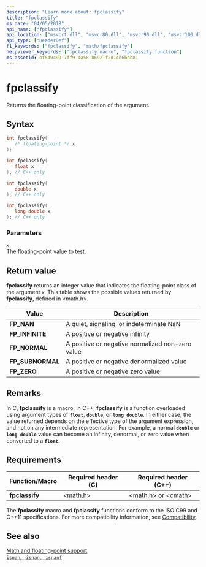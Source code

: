 ```yaml
---
description: "Learn more about: fpclassify"
title: "fpclassify"
ms.date: "04/05/2018"
api_name: ["fpclassify"]
api_location: ["msvcrt.dll", "msvcr80.dll", "msvcr90.dll", "msvcr100.dll", "msvcr100_clr0400.dll", "msvcr110.dll", "msvcr110_clr0400.dll", "msvcr120.dll", "msvcr120_clr0400.dll", "ucrtbase.dll"]
api_type: ["HeaderDef"]
f1_keywords: ["fpclassify", "math/fpclassify"]
helpviewer_keywords: ["fpclassify macro", "fpclassify function"]
ms.assetid: bf549499-7ff9-4a58-8692-f2d1cb6bab81
---
```

# fpclassify

Returns the floating-point classification of the argument.

## Syntax

```C
int fpclassify(
   /* floating-point */ x
);

int fpclassify(
   float x
); // C++ only

int fpclassify(
   double x
); // C++ only

int fpclassify(
   long double x
); // C++ only
```

### Parameters

*`x`*\
The floating-point value to test.

## Return value

**fpclassify** returns an integer value that indicates the floating-point class of the argument *`x`*. This table shows the possible values returned by **fpclassify**, defined in \<math.h>.

|Value|Description|
|-----------|-----------------|
|**FP_NAN**|A quiet, signaling, or indeterminate NaN|
|**FP_INFINITE**|A positive or negative infinity|
|**FP_NORMAL**|A positive or negative normalized non-zero value|
|**FP_SUBNORMAL**|A positive or negative denormalized value|
|**FP_ZERO**|A positive or negative zero value|

## Remarks

In C, **fpclassify** is a macro; in C++, **fpclassify** is a function overloaded using argument types of **`float`**, **`double`**, or **`long double`**. In either case, the value returned depends on the effective type of the argument expression, and not on any intermediate representation. For example, a normal **`double`** or **`long double`** value can become an infinity, denormal, or zero value when converted to a **`float`**.

## Requirements

|Function/Macro|Required header (C)|Required header (C++)|
|---------------------|---------------------------|-------------------------------|
|**fpclassify**|\<math.h>|\<math.h> or \<cmath>|

The **fpclassify** macro and **fpclassify** functions conform to the ISO C99 and C++11 specifications. For more compatibility information, see [Compatibility](../compatibility.md).

## See also

[Math and floating-point support](../floating-point-support.md)\
[`isnan`, `_isnan`, `_isnanf`](isnan-isnan-isnanf.md)
